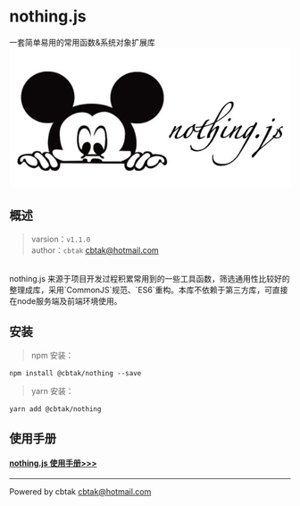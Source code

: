 # nothing.js 
一套简单易用的常用函数&系统对象扩展库
<br/>
![avatar](/logo.jpeg ':size=480')
## 概述
> varsion：`v1.1.0`
<br>author：`cbtak` <cbtak@hotmail.com>
<br/>
 nothing.js 来源于项目开发过程积累常用到的一些工具函数，筛选通用性比较好的整理成库，采用`CommonJS`规范、`ES6`重构。本库不依赖于第三方库，可直接在node服务端及前端环境使用。

## 安装
> npm 安装：
```
npm install @cbtak/nothing --save
```
> yarn 安装：
```
yarn add @cbtak/nothing
```

## 使用手册
#### [nothing.js 使用手册>>>](https://cbtak.github.io/nothing/#/)


---

Powered by cbtak <cbtak@hotmail.com>
